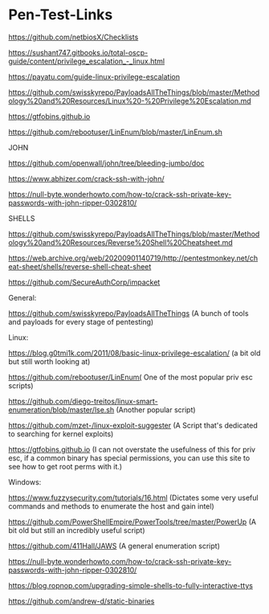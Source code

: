 # Pen-Test-Links

https://github.com/netbiosX/Checklists

https://sushant747.gitbooks.io/total-oscp-guide/content/privilege_escalation_-_linux.html

https://payatu.com/guide-linux-privilege-escalation

https://github.com/swisskyrepo/PayloadsAllTheThings/blob/master/Methodology%20and%20Resources/Linux%20-%20Privilege%20Escalation.md

https://gtfobins.github.io

https://github.com/rebootuser/LinEnum/blob/master/LinEnum.sh


JOHN

https://github.com/openwall/john/tree/bleeding-jumbo/doc

https://www.abhizer.com/crack-ssh-with-john/

https://null-byte.wonderhowto.com/how-to/crack-ssh-private-key-passwords-with-john-ripper-0302810/

SHELLS

https://github.com/swisskyrepo/PayloadsAllTheThings/blob/master/Methodology%20and%20Resources/Reverse%20Shell%20Cheatsheet.md

https://web.archive.org/web/20200901140719/http://pentestmonkey.net/cheat-sheet/shells/reverse-shell-cheat-sheet

https://github.com/SecureAuthCorp/impacket

General:

https://github.com/swisskyrepo/PayloadsAllTheThings (A bunch of tools and payloads for every stage of pentesting)


Linux:

https://blog.g0tmi1k.com/2011/08/basic-linux-privilege-escalation/ (a bit old but still worth looking at)

https://github.com/rebootuser/LinEnum( One of the most popular priv esc scripts)

https://github.com/diego-treitos/linux-smart-enumeration/blob/master/lse.sh (Another popular script)

https://github.com/mzet-/linux-exploit-suggester (A Script that's dedicated to searching for kernel exploits)


https://gtfobins.github.io (I can not overstate the usefulness of this for priv esc, if a common binary has special permissions, you can use this site to see how to get root perms with it.)


Windows:


https://www.fuzzysecurity.com/tutorials/16.html  (Dictates some very useful commands and methods to enumerate the host and gain intel)


https://github.com/PowerShellEmpire/PowerTools/tree/master/PowerUp (A bit old but still an incredibly useful script)


https://github.com/411Hall/JAWS (A general enumeration script)

https://null-byte.wonderhowto.com/how-to/crack-ssh-private-key-passwords-with-john-ripper-0302810/


https://blog.ropnop.com/upgrading-simple-shells-to-fully-interactive-ttys

https://github.com/andrew-d/static-binaries
